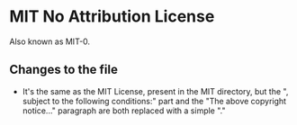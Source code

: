 # MIT No Attribution License

Also known as MIT-0.

## Changes to the file

- It's the same as the MIT License, present in the MIT directory,
but the ", subject to the following conditions:" part
and the "The above copyright notice..." paragraph
are both replaced with a simple "."
